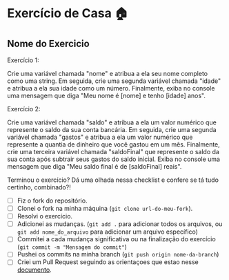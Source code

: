 # Exercício de Casa 🏠 

## Nome do Exercicio

Exercício 1:

Crie uma variável chamada "nome" e atribua a ela seu nome completo como uma string. Em seguida, crie uma segunda variável chamada "idade" e atribua a ela sua idade como um número. Finalmente, exiba no console uma mensagem que diga "Meu nome é [nome] e tenho [idade] anos".

Exercício 2:

Crie uma variável chamada "saldo" e atribua a ela um valor numérico que represente o saldo da sua conta bancária. Em seguida, crie uma segunda variável chamada "gastos" e atribua a ela um valor numérico que represente a quantia de dinheiro que você gastou em um mês. Finalmente, crie uma terceira variável chamada "saldoFinal" que represente o saldo da sua conta após subtrair seus gastos do saldo inicial. Exiba no console uma mensagem que diga "Meu saldo final é de [saldoFinal] reais".



Terminou o exercício? Dá uma olhada nessa checklist e confere se tá tudo certinho, combinado?!

- [ ] Fiz o fork do repositório.
- [ ] Clonei o fork na minha máquina (`git clone url-do-meu-fork`).
- [ ] Resolvi o exercício.
- [ ] Adicionei as mudanças. (`git add .` para adicionar todos os arquivos, ou `git add nome_do_arquivo` para adicionar um arquivo específico)
- [ ] Commitei a cada mudança significativa ou na finalização do exercício (`git commit -m "Mensagem do commit"`)
- [ ] Pushei os commits na minha branch (`git push origin nome-da-branch`)
- [ ] Criei um Pull Request seguindo as orientaçoes que estao nesse [documento](https://github.com/mflilian/repo-example/blob/main/exercicios/para-casa/instrucoes-pull-request.md).
